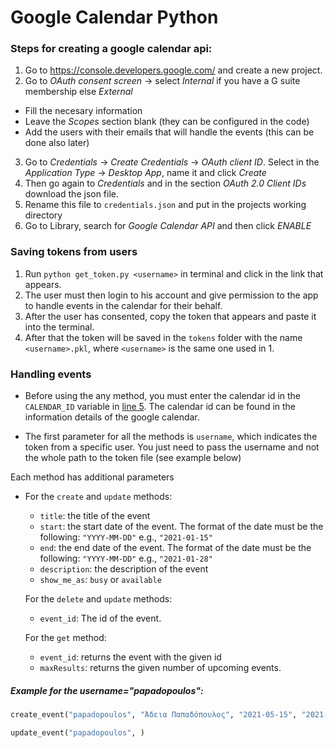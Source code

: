 # Google Calendar  Python

### Steps for creating a google calendar api:
1. Go to https://console.developers.google.com/ and create a new project. 
2. Go to _OAuth consent screen_ -> select _Internal_ if you have a G suite membership else _External_ 
  - Fill the necesary information 
  - Leave the _Scopes_ section blank (they can be configured in the code)
  - Add the users with their emails that will handle the events (this can be done also later)
3. Go to _Credentials_ -> _Create Credentials_ -> _OAuth client ID_.  Select in the _Application Type_ -> _Desktop App_, name it and click _Create_ 
4. Then go again to _Credentials_ and in the section _OAuth 2.0 Client IDs_ download the json file. 
5. Rename this file to `credentials.json` and put in the projects working directory
6. Go to Library, search for _Google Calendar API_ and then click _ENABLE_

### Saving tokens from users
1. Run `python get_token.py <username>` in terminal and click in the link that appears.
2. The user must then login to his account and give permission to the app to handle events in the calendar for their behalf.
3. After the user has consented, copy the token that appears and paste it into the terminal.
4. After that the token will be saved in the `tokens` folder with the name `<username>.pkl`, where `<username>` is the same one used in 1.

  
### Handling events
- Before using the any method, you must enter the calendar id in the `CALENDAR_ID` variable in [line 5](https://github.com/messalas/GoogleCalendarPython/blob/dd4d026a88fa5b973ec156b40e7568552ac45dd5/calendar_events.py#L5). The calendar id can be found in the information details of the google calendar.

- The first parameter for all the methods  is `username`, which indicates the token from a specific user. You just need to pass the username and not the whole path to the token file (see example below)

Each method has additional parameters

- For the `create` and `update` methods:
  - `title`: the title of the event
  - `start`: the start date of the event. The format of the date must be the following: `"YYYY-MM-DD"` e.g., `"2021-01-15"`
  - `end`: the end date of the event. The format of the date must be the following: `"YYYY-MM-DD"` e.g., `"2021-01-28"`
  - `description`: the description of the event
  - `show_me_as`: `busy` or `available`
  
  For the `delete` and `update` methods:
  - `event_id`: The id of the event.
  
  For the `get` method:
  - `event_id`: returns the event with the given id
  - `maxResults`: returns the given number of upcoming events.
  
 ##### Example for the username="papadopoulos":
 ```python
create_event("papadopoulos", "Άδεια Παπαδόπουλος", "2021-05-15", "2021-05-25", "Μια περιγραφή της άδειας (μπορεί να παραληφθεί)", "busy")

update_event("papadopoulos", )

 ```
